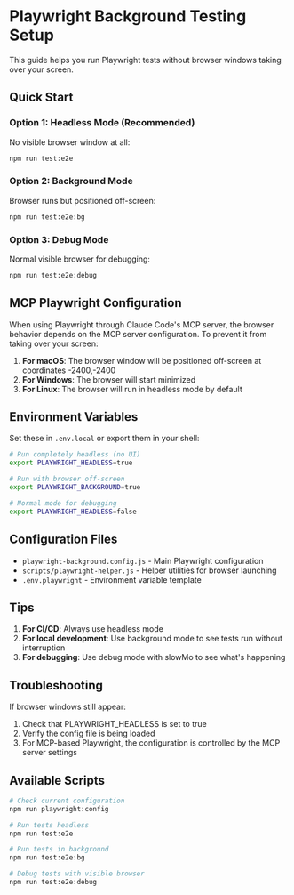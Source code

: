 # Playwright Background Testing Setup

This guide helps you run Playwright tests without browser windows taking over your screen.

## Quick Start

### Option 1: Headless Mode (Recommended)
No visible browser window at all:
```bash
npm run test:e2e
```

### Option 2: Background Mode
Browser runs but positioned off-screen:
```bash
npm run test:e2e:bg
```

### Option 3: Debug Mode
Normal visible browser for debugging:
```bash
npm run test:e2e:debug
```

## MCP Playwright Configuration

When using Playwright through Claude Code's MCP server, the browser behavior depends on the MCP server configuration. To prevent it from taking over your screen:

1. **For macOS**: The browser window will be positioned off-screen at coordinates -2400,-2400
2. **For Windows**: The browser will start minimized
3. **For Linux**: The browser will run in headless mode by default

## Environment Variables

Set these in `.env.local` or export them in your shell:

```bash
# Run completely headless (no UI)
export PLAYWRIGHT_HEADLESS=true

# Run with browser off-screen
export PLAYWRIGHT_BACKGROUND=true

# Normal mode for debugging
export PLAYWRIGHT_HEADLESS=false
```

## Configuration Files

- `playwright-background.config.js` - Main Playwright configuration
- `scripts/playwright-helper.js` - Helper utilities for browser launching
- `.env.playwright` - Environment variable template

## Tips

1. **For CI/CD**: Always use headless mode
2. **For local development**: Use background mode to see tests run without interruption
3. **For debugging**: Use debug mode with slowMo to see what's happening

## Troubleshooting

If browser windows still appear:
1. Check that PLAYWRIGHT_HEADLESS is set to true
2. Verify the config file is being loaded
3. For MCP-based Playwright, the configuration is controlled by the MCP server settings

## Available Scripts

```bash
# Check current configuration
npm run playwright:config

# Run tests headless
npm run test:e2e

# Run tests in background
npm run test:e2e:bg

# Debug tests with visible browser
npm run test:e2e:debug
```